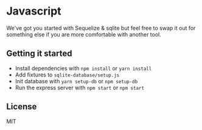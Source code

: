# Javascript

We've got you started with Sequelize & sqlite but feel free to swap it out for something else if you are more comfortable with another tool.

## Getting it started

- Install dependencies with `npm install` or `yarn install`
- Add fixtures to `sqlite-database/setup.js`
- Init database with `yarn setup-db` or `npm setup-db`
- Run the express server with `npm start` or `npm start`

## License

MIT
